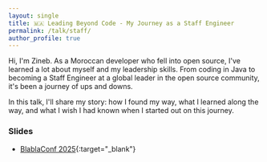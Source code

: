 ```yaml
---
layout: single
title: 🇲🇦 Leading Beyond Code - My Journey as a Staff Engineer
permalink: /talk/staff/
author_profile: true
---
```



Hi, I'm Zineb. As a Moroccan developer who fell into open source, I've learned a lot about myself and my leadership skills. From coding in Java to becoming a Staff Engineer at a global leader in the open source community, it's been a journey of ups and downs.

In this talk, I'll share my story: how I found my way, what I learned along the way, and what I wish I had known when I started out on this journey.

### Slides
- [BlablaConf 2025](https://speakerdeck.com/zbendhiba/leading-beyond-code-my-journey-as-a-staff-engineer){:target="_blank"}